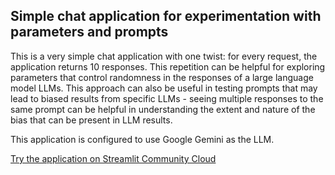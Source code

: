 ## Simple chat application for experimentation with parameters and prompts
This is a very simple chat application with one twist: for every request, the application returns 10 responses. This repetition can be helpful for exploring parameters that control randomness in the responses of a large language model LLMs. This approach can also be useful in testing prompts that may lead to biased results from specific LLMs - seeing multiple responses to the same prompt can be helpful in understanding the extent and nature of the bias that can be present in LLM results.

This application is configured to use Google Gemini as the LLM.

[Try the application on Streamlit Community Cloud](https://experimental-chat.streamlit.app/)
